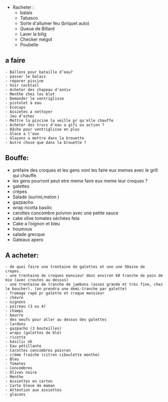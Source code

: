 - Racheter : 
	- balais 
	- Tabasco 
	- Sorte d'allumer feu (briquet auto) 
	- Queue de Billard
	- Laver la bilig 
	- Checker mégot 
	- Poubelle
  
  

## a faire
	- Ballons pour bataille d’eau?
	- passer le balais 
	- réparer piscine
	- Voir cocktail  
	- Acheter des chapeau d'anniv 
	- Menthe chez les blot  
	- Demander le ventriglisse
	- pistolet à eau
	- Ecocups 
	- Assietes a nettoyer 
	- Jeu d’echec 
	- Mettre la piscine la veille pr qu'elle chauffe 
	- Acheter des trucs d'eau a gifi ou action ? 
	- Bâche pour ventriglisse en plus 
	- Glace a l'eau 
	- Glaçons a mettre dans la brouette 
	- Autre chose que dans la brouette ? 
  
## Bouffe: 

-   préfaire des croques et les gens vont les faire eux memes avec le grill qui chauffe. 
-   les gens pourront peut etre meme faire eux meme leur croques ? 
-   galettes 
-   crèpes 
-   Salade (surimi,melon )
-   gazpacho
-   wrap ricotta basilic 
-   carottes concombre poivron avec une petite sauce 
-   cake olive tomates séchées feta 
-   Cake a l’oignon et bleu 
-   houmous 
-   salade grecque 
-   Gateaux apero 

## A acheter: 

	- de quoi faire une trentaine de galettes et une une 50aine de crepes. 
	- une trentaine de croques monsieur donc environ 60 tranche de pain de mie (avec croutes au dessus)
	- une trentaine de tranche de jambons (assez grande et tres fine, chez le boucher). (on prendra une demi-tranche par galette) 
	- fromage rapé pr galette et croque monsieur
	- chèvre 
	- oignons
	- poireau (3 ou 4) 
	- champi 
	- beurre 
	- des oeufs pour aller au dessus des galettes 
	- lardons 
	- gazpacho (3 bouteilles) 
	- wraps (galettes de blé) 
	- ricotta 
	- basilic ok 
	- Eau pétillante 
	- Carottes concombres poivron 
	- crème fraîche (citron ciboulette menthe) 
	- Bleu 
	- Tomates 
	- Concombres 
	- Olives noire 
	- Menthe 
	- Assiettes en carton 
	- Carte bleue de maman 
	- Attention aux assiettes 
	- glacons 